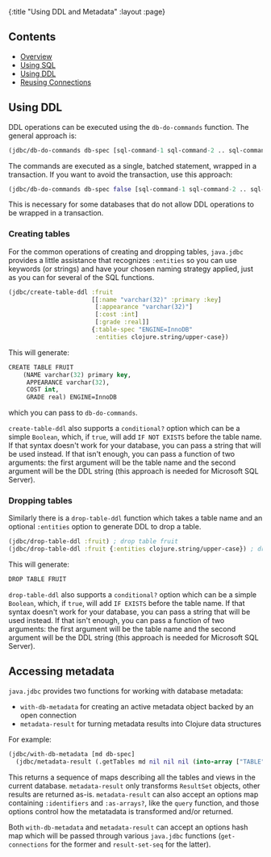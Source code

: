 {:title "Using DDL and Metadata"
 :layout :page}

## Contents

* [Overview][overview]
* [Using SQL][using-sql]
* [Using DDL][using-ddl]
* [Reusing Connections][reusing-connections]

## Using DDL

DDL operations can be executed using the `db-do-commands` function. The general
approach is:

```clojure
(jdbc/db-do-commands db-spec [sql-command-1 sql-command-2 .. sql-command-n])
```

The commands are executed as a single, batched statement, wrapped in a
transaction. If you want to avoid the transaction, use this approach:

```clojure
(jdbc/db-do-commands db-spec false [sql-command-1 sql-command-2 .. sql-command-n])
```

This is necessary for some databases that do not allow DDL operations to be
wrapped in a transaction.

### Creating tables

For the common operations of creating and dropping tables, `java.jdbc` provides a
little assistance that recognizes `:entities` so you can use keywords (or
strings) and have your chosen naming strategy applied, just as you can for
several of the SQL functions.

```clojure
(jdbc/create-table-ddl :fruit
                       [[:name "varchar(32)" :primary :key]
                        [:appearance "varchar(32)"]
                        [:cost :int]
                        [:grade :real]]
                       {:table-spec "ENGINE=InnoDB"
                        :entities clojure.string/upper-case})
```
This will generate:

```clojure
CREATE TABLE FRUIT
    (NAME varchar(32) primary key,
     APPEARANCE varchar(32),
     COST int,
     GRADE real) ENGINE=InnoDB
```

which you can pass to `db-do-commands`.

`create-table-ddl` also supports a `conditional?` option which can be a simple
`Boolean`, which, if `true`, will add `IF NOT EXISTS` before the table name. If
that syntax doesn't work for your database, you can pass a string that will be
used instead. If that isn't enough, you can pass a function of two arguments:
the first argument will be the table name and the second argument will be the
DDL string (this approach is needed for Microsoft SQL Server).

### Dropping tables

Similarly there is a `drop-table-ddl` function which takes a table name and an
optional `:entities` option to generate DDL to drop a table.

```clojure
(jdbc/drop-table-ddl :fruit) ; drop table fruit
(jdbc/drop-table-ddl :fruit {:entities clojure.string/upper-case}) ; drop table FRUIT
```

This will generate:

```clojure
DROP TABLE FRUIT
```

`drop-table-ddl` also supports a `conditional?` option which can be a simple
`Boolean`, which, if `true`, will add `IF EXISTS` before the table name. If
that syntax doesn't work for your database, you can pass a string that will be
used instead. If that isn't enough, you can pass a function of two arguments:
the first argument will be the table name and the second argument will be the
DDL string (this approach is needed for Microsoft SQL Server).

## Accessing metadata

`java.jdbc` provides two functions for working with database metadata:

* `with-db-metadata` for creating an active metadata object backed by an open
  connection
* `metadata-result` for turning metadata results into Clojure data structures

For example:

```clojure
(jdbc/with-db-metadata [md db-spec]
  (jdbc/metadata-result (.getTables md nil nil nil (into-array ["TABLE" "VIEW"]))))
```

This returns a sequence of maps describing all the tables and views in the
current database. `metadata-result` only transforms `ResultSet` objects, other
results are returned as-is. `metadata-result` can also accept an options map
containing `:identifiers` and `:as-arrays?`, like the `query` function,
and those options control how the metatadata is transformed and/or returned.

Both `with-db-metadata` and `metadata-result` can accept an options hash map
which will be passed through various `java.jdbc` functions (`get-connections`
for the former and `result-set-seq` for the latter).

[overview]: home.html
[using-sql]: using_sql.html
[using-ddl]: using_ddl.html
[reusing-connections]: reusing_connections.html
